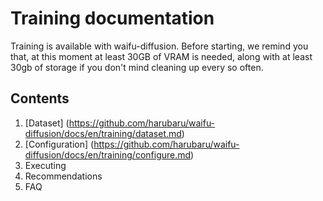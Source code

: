 # Training documentation
Training is available with waifu-diffusion. Before starting, we remind you that, at this moment at least 30GB of VRAM is needed, along with at least 30gb of storage if you don't mind cleaning up every so often.
## Contents
1. [Dataset] (https://github.com/harubaru/waifu-diffusion/docs/en/training/dataset.md)
2. [Configuration] (https://github.com/harubaru/waifu-diffusion/docs/en/training/configure.md)
3. Executing
4. Recommendations
5. FAQ